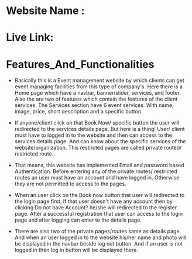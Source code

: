 # Website Name : 

# Live Link: 




# Features_And_Functionalities  

- Basically this is a Event management website by which clients can get event managing facilities from this type of company's. Here there is a Home page which have a navbar, banner/slider, services, and footer. Also the are two of features which contain the features of the client services. The Services section have 6 event services. With name, image, price, short description and a specific button.

- If anyone/client click on that Book Now/ specific button the user will redirected to the services details page. But here is a thing! User/ client must have to logged in to the website and then can access to the services details page. And can know about the specific services of the website/organization. This restricted pages are called private routed/ restricted route.

- That means, this website has implemented Email and password based Authentication. Before entering any of the private routes/ restricted routes an user must have an account and have logged in. Otherwise they are not permitted to access to the pages.

- When an user click on the Book now button that user will redirected to the login page first. If that user doesn't have any account then by clicking Do not have Account? he/she will redirected to the register page. After a successful registration that user can access to the login page and after logging can enter to the details page.

- There are also two of the private pages/routes same as details page. And when an user logged in to the website his/her name and photo will be displayed in the navbar beside log out button. And if an user is not logged in then log in button will be displayed there.